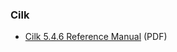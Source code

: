 ### Cilk
* [Cilk 5.4.6 Reference Manual](http://supertech.csail.mit.edu/cilk/manual-5.4.6.pdf) (PDF)
